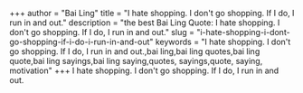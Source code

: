 +++
author = "Bai Ling"
title = "I hate shopping. I don't go shopping. If I do, I run in and out."
description = "the best Bai Ling Quote: I hate shopping. I don't go shopping. If I do, I run in and out."
slug = "i-hate-shopping-i-dont-go-shopping-if-i-do-i-run-in-and-out"
keywords = "I hate shopping. I don't go shopping. If I do, I run in and out.,bai ling,bai ling quotes,bai ling quote,bai ling sayings,bai ling saying,quotes, sayings,quote, saying, motivation"
+++
I hate shopping. I don't go shopping. If I do, I run in and out.
